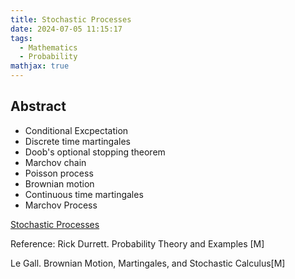 ```yaml
---
title: Stochastic Processes
date: 2024-07-05 11:15:17
tags:
  - Mathematics
  - Probability
mathjax: true
---
```


## Abstract

- Conditional Excpectation
- Discrete time martingales
- Doob's optional stopping theorem
- Marchov chain
- Poisson process
- Brownian motion
- Continuous time martingales
- Marchov Process

[Stochastic Processes](https://drive.google.com/file/d/1sl-EEzX3CdY_jvv_x_PoYLCMzxGFUdEs/view?usp=sharing)

Reference: Rick Durrett. Probability Theory and Examples [M]

Le Gall. Brownian Motion, Martingales, and Stochastic Calculus[M]
